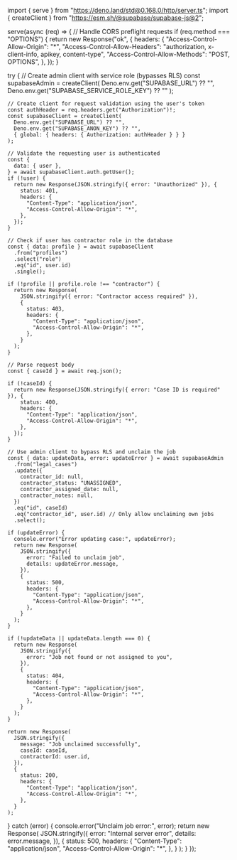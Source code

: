 import { serve } from "https://deno.land/std@0.168.0/http/server.ts";
import { createClient } from "https://esm.sh/@supabase/supabase-js@2";

serve(async (req) => {
  // Handle CORS preflight requests
  if (req.method === "OPTIONS") {
    return new Response("ok", {
      headers: {
        "Access-Control-Allow-Origin": "*",
        "Access-Control-Allow-Headers":
          "authorization, x-client-info, apikey, content-type",
        "Access-Control-Allow-Methods": "POST, OPTIONS",
      },
    });
  }

  try {
    // Create admin client with service role (bypasses RLS)
    const supabaseAdmin = createClient(
      Deno.env.get("SUPABASE_URL") ?? "",
      Deno.env.get("SUPABASE_SERVICE_ROLE_KEY") ?? ""
    );

    // Create client for request validation using the user's token
    const authHeader = req.headers.get("Authorization")!;
    const supabaseClient = createClient(
      Deno.env.get("SUPABASE_URL") ?? "",
      Deno.env.get("SUPABASE_ANON_KEY") ?? "",
      { global: { headers: { Authorization: authHeader } } }
    );

    // Validate the requesting user is authenticated
    const {
      data: { user },
    } = await supabaseClient.auth.getUser();
    if (!user) {
      return new Response(JSON.stringify({ error: "Unauthorized" }), {
        status: 401,
        headers: {
          "Content-Type": "application/json",
          "Access-Control-Allow-Origin": "*",
        },
      });
    }

    // Check if user has contractor role in the database
    const { data: profile } = await supabaseClient
      .from("profiles")
      .select("role")
      .eq("id", user.id)
      .single();

    if (!profile || profile.role !== "contractor") {
      return new Response(
        JSON.stringify({ error: "Contractor access required" }),
        {
          status: 403,
          headers: {
            "Content-Type": "application/json",
            "Access-Control-Allow-Origin": "*",
          },
        }
      );
    }

    // Parse request body
    const { caseId } = await req.json();

    if (!caseId) {
      return new Response(JSON.stringify({ error: "Case ID is required" }), {
        status: 400,
        headers: {
          "Content-Type": "application/json",
          "Access-Control-Allow-Origin": "*",
        },
      });
    }

    // Use admin client to bypass RLS and unclaim the job
    const { data: updateData, error: updateError } = await supabaseAdmin
      .from("legal_cases")
      .update({
        contractor_id: null,
        contractor_status: "UNASSIGNED",
        contractor_assigned_date: null,
        contractor_notes: null,
      })
      .eq("id", caseId)
      .eq("contractor_id", user.id) // Only allow unclaiming own jobs
      .select();

    if (updateError) {
      console.error("Error updating case:", updateError);
      return new Response(
        JSON.stringify({
          error: "Failed to unclaim job",
          details: updateError.message,
        }),
        {
          status: 500,
          headers: {
            "Content-Type": "application/json",
            "Access-Control-Allow-Origin": "*",
          },
        }
      );
    }

    if (!updateData || updateData.length === 0) {
      return new Response(
        JSON.stringify({
          error: "Job not found or not assigned to you",
        }),
        {
          status: 404,
          headers: {
            "Content-Type": "application/json",
            "Access-Control-Allow-Origin": "*",
          },
        }
      );
    }

    return new Response(
      JSON.stringify({
        message: "Job unclaimed successfully",
        caseId: caseId,
        contractorId: user.id,
      }),
      {
        status: 200,
        headers: {
          "Content-Type": "application/json",
          "Access-Control-Allow-Origin": "*",
        },
      }
    );
  } catch (error) {
    console.error("Unclaim job error:", error);
    return new Response(
      JSON.stringify({
        error: "Internal server error",
        details: error.message,
      }),
      {
        status: 500,
        headers: {
          "Content-Type": "application/json",
          "Access-Control-Allow-Origin": "*",
        },
      }
    );
  }
});
